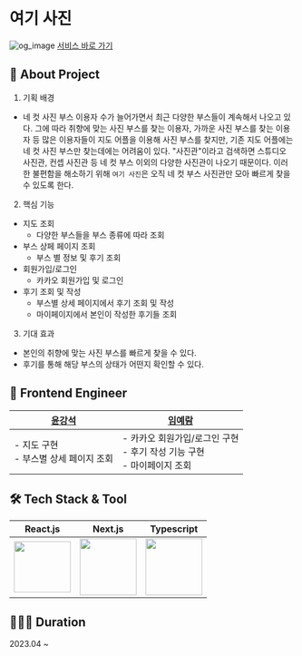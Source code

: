 # 여기 사진
![og_image](https://github.com/PhotoBoothMap/Client-web/assets/77733145/86200023-0767-490d-b59a-e3d553fd27e9)
[서비스 바로 가기](https://photohere.co.kr/map)


## 🎈 About Project

1. 기획 배경

- 네 컷 사진 부스 이용자 수가 늘어가면서 최근 다양한 부스들이 계속해서 나오고 있다. 그에 따라 취향에 맞는 사진 부스를 찾는 이용자, 가까운 사진 부스를 찾는 이용자 등 많은 이용자들이 지도 어플을 이용해 사진 부스를 찾지만, 기존 지도 어플에는 네 컷 사진 부스만 찾는데에는 어려움이 있다. "사진관"이라고 검색하면 스튜디오 사진관, 컨셉 사진관 등 네 컷 부스 이외의 다양한 사진관이 나오기 때문이다. 이러한 불편함을 해소하기 위해 `여기 사진`은 오직 네 컷 부스 사진관만 모아 빠르게 찾을 수 있도록 한다.

2. 핵심 기능

- 지도 조회
  - 다양한 부스들을 부스 종류에 따라 조회
- 부스 상페 페이지 조회
  - 부스 별 정보 및 후기 조회
- 회원가입/로그인
  - 카카오 회원가입 및 로그인
- 후기 조회 및 작성
  - 부스별 상세 페이지에서 후기 조회 및 작성
  - 마이페이지에서 본인이 작성한 후기들 조회

3. 기대 효과

- 본인의 취향에 맞는 사진 부스를 빠르게 찾을 수 있다.
- 후기를 통해 해당 부스의 상태가 어떤지 확인할 수 있다.

## 🎁 Frontend Engineer

| [윤강석](https://github.com/Doooooring)    | [임예람](https://github.com/yeram-lim)                                          |
| ------------------------------------------ | ------------------------------------------------------------------------------- |
| - 지도 구현</br> - 부스별 상세 페이지 조회 | - 카카오 회원가입/로그인 구현</br> - 후기 작성 기능 구현</br> - 마이페이지 조회 |

## 🛠️ Tech Stack & Tool

| React.js | Next.js | Typescript |
| -------- | ------- | ---------- |
|  <img src="https://github.com/PhotoBoothMap/Client-web/assets/77733145/6a2ac6b7-2467-4617-acd1-c91802059aa8"  width="100" height="90"/>   |<img src="https://github.com/PhotoBoothMap/Client-web/assets/77733145/8792939f-a5f6-4da4-9ce3-e21f8f730bb1"  width="100" height="100"/>   |<img src="https://github.com/PhotoBoothMap/Client-web/assets/77733145/31b1fee3-dbc3-48dc-9667-6914f9b48fb1"  width="100" height="100"/>   |


## 👩🏻‍💻 Duration

2023.04 ~

<!-- ## 💎 Demo -->
